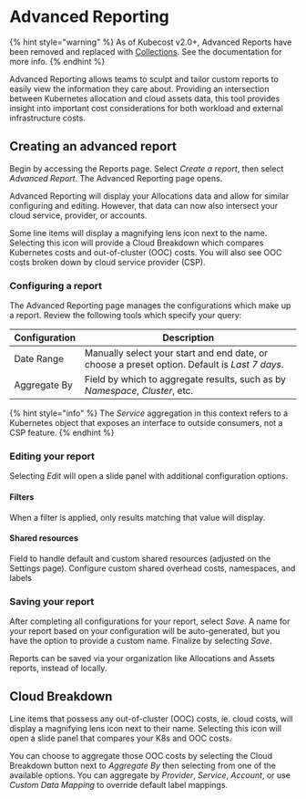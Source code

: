 # Advanced Reporting

{% hint style="warning" %}
As of Kubecost v2.0+, Advanced Reports have been removed and replaced with [Collections](/using-kubecost/navigating-the-kubecost-ui/collections.md). See the documentation for more info.
{% endhint %}

Advanced Reporting allows teams to sculpt and tailor custom reports to easily view the information they care about. Providing an intersection between Kubernetes allocation and cloud assets data, this tool provides insight into important cost considerations for both workload and external infrastructure costs.

## Creating an advanced report

Begin by accessing the Reports page. Select _Create a report_, then select _Advanced Report_. The Advanced Reporting page opens.

Advanced Reporting will display your Allocations data and allow for similar configuring and editing. However, that data can now also intersect your cloud service, provider, or accounts.

Some line items will display a magnifying lens icon next to the name. Selecting this icon will provide a Cloud Breakdown which compares Kubernetes costs and out-of-cluster (OOC) costs. You will also see OOC costs broken down by cloud service provider (CSP).

### Configuring a report

The Advanced Reporting page manages the configurations which make up a report. Review the following tools which specify your query:

| Configuration | Description                                                                                   |
| ------------- | --------------------------------------------------------------------------------------------- |
| Date Range    | Manually select your start and end date, or choose a preset option. Default is _Last 7 days_. |
| Aggregate By  | Field by which to aggregate results, such as by _Namespace_, _Cluster_, etc.                  |

{% hint style="info" %}
The _Service_ aggregation in this context refers to a Kubernetes object that exposes an interface to outside consumers, not a CSP feature.
{% endhint %}

### Editing your report

Selecting _Edit_ will open a slide panel with additional configuration options.

#### Filters

When a filter is applied, only results matching that value will display.

#### Shared resources

Field to handle default and custom shared resources (adjusted on the Settings page). Configure custom shared overhead costs, namespaces, and labels

### Saving your report

After completing all configurations for your report, select _Save_. A name for your report based on your configuration will be auto-generated, but you have the option to provide a custom name. Finalize by selecting _Save_.

Reports can be saved via your organization like Allocations and Assets reports, instead of locally.

## Cloud Breakdown

Line items that possess any out-of-cluster (OOC) costs, ie. cloud costs, will display a magnifying lens icon next to their name. Selecting this icon will open a slide panel that compares your K8s and OOC costs.

You can choose to aggregate those OOC costs by selecting the Cloud Breakdown button next to _Aggregate By_ then selecting from one of the available options. You can aggregate by _Provider_, _Service_, _Account_, or use _Custom Data Mapping_ to override default label mappings.
